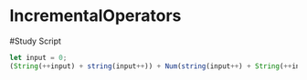 # IncrementalOperators

#Study Script
```Javascript
let input = 0;
(String(++input) + string(input++)) + Num(string(input++) + String(++input));
```
